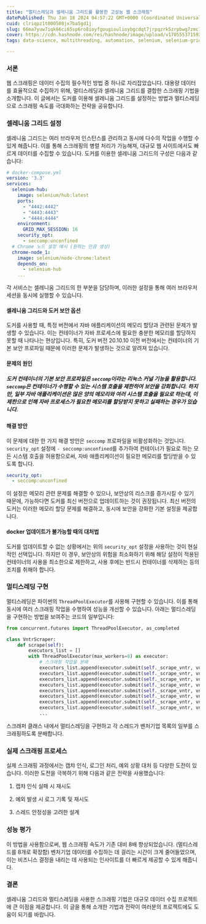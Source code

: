 ```yaml
---
title: "멀티스레딩과 셀레니움 그리드를 활용한 고성능 웹 스크래핑"
datePublished: Thu Jan 18 2024 04:57:22 GMT+0000 (Coordinated Universal Time)
cuid: clriqpz1t000508jx7ba5gd1j
slug: 66ma7yuw7iqk66ci65sp6ro8ioyfgougioulioybgcdqt7jrpqzrk5zrpbwg7zmc7jqp7zwcioqzooyeseukpsdsm7kg7iqk7ygs656y7zwr
cover: https://cdn.hashnode.com/res/hashnode/image/upload/v1705553715923/7db2f28a-14e7-442d-b78c-f9acdc1753ca.png
tags: data-science, multithreading, automation, selenium, selenium-grid, data-scraping, web-crawling, techblog, docker-container, python-web-scraper, 7ju5ioykpo2brouemo2vkq

---
```


### 서론

웹 스크래핑은 데이터 수집의 필수적인 방법 중 하나로 자리잡았습니다. 대용량 데이터를 효율적으로 수집하기 위해, 멀티스레딩과 셀레니움 그리드를 결합한 스크래핑 기법을 소개합니다. 이 글에서는 도커를 이용해 셀레니움 그리드를 설정하는 방법과 멀티스레딩으로 스크래핑 속도를 극대화하는 전략을 공유합니다.

### 셀레니움 그리드 설정

셀레니움 그리드는 여러 브라우저 인스턴스를 관리하고 동시에 다수의 작업을 수행할 수 있게 해줍니다. 이를 통해 스크래핑의 병렬 처리가 가능해져, 대규모 웹 사이트에서도 빠르게 데이터를 수집할 수 있습니다. 도커를 이용한 셀레니움 그리드의 구성은 다음과 같습니다:

```yaml
# docker-compose.yml
version: '3.3'
services:
  selenium-hub:
    image: selenium/hub:latest
    ports:
      - "4442:4442"
      - "4443:4443"
      - "4444:4444"
    environment:
      GRID_MAX_SESSION: 16
    security_opt:
      - seccomp:unconfined
  # Chrome 노드 설정 예시 (원하는 만큼 생성)
  chrome-node_1:
    image: selenium/node-chrome:latest
    depends_on:
      - selenium-hub
    ...
```

각 서비스는 셀레니움 그리드의 한 부분을 담당하며, 이러한 설정을 통해 여러 브라우저 세션을 동시에 실행할 수 있습니다.

#### 셀레니움 그리드와 도커 보안 옵션

도커를 사용할 때, 특정 버전에서 자바 애플리케이션의 메모리 할당과 관련된 문제가 발생할 수 있습니다. 이는 컨테이너가 자바 프로세스에 필요한 충분한 메모리를 할당하지 못할 때 나타나는 현상입니다. 특히, 도커 버전 20.10.10 이전 버전에서는 컨테이너의 기본 보안 프로파일 때문에 이러한 문제가 발생하는 것으로 알려져 있습니다.

#### 문제의 원인

##### 도커 컨테이너의 기본 보안 프로파일은 `seccomp`이라는 리눅스 커널 기능을 활용합니다. `seccomp`은 컨테이너가 수행할 수 있는 시스템 호출을 제한하여 보안을 강화합니다. 하지만, 일부 자바 애플리케이션은 많은 양의 메모리와 여러 시스템 호출을 필요로 하는데, 이 제한으로 인해 자바 프로세스가 필요한 메모리를 할당받지 못하고 실패하는 경우가 있습니다.

#### 해결 방안

이 문제에 대한 한 가지 해결 방안은 `seccomp` 프로파일을 비활성화하는 것입니다. `security_opt` 설정에 `- seccomp:unconfined`를 추가하여 컨테이너가 필요로 하는 모든 시스템 호출을 허용함으로써, 자바 애플리케이션이 필요한 메모리를 할당받을 수 있도록 합니다.

```yaml
security_opt:
  - seccomp:unconfined
```

이 설정은 메모리 관련 문제를 해결할 수 있으나, 보안상의 리스크를 증가시킬 수 있기 때문에, 가능하다면 도커를 최신 버전으로 업데이트하는 것이 권장됩니다. 최신 버전의 도커는 이러한 메모리 할당 문제를 해결하고, 동시에 보안을 강화한 기본 설정을 제공합니다.

#### docker 업데이트가 불가능할 때의 대처법

도커를 업데이트할 수 없는 상황에서는 위의 `security_opt` 설정을 사용하는 것이 현실적인 선택입니다. 하지만 이 경우, 보안상의 위험을 최소화하기 위해 해당 설정이 적용된 컨테이너의 사용을 최소한으로 제한하고, 사용 후에는 반드시 컨테이너를 삭제하는 등의 조치를 취해야 합니다.

### 멀티스레딩 구현

멀티스레딩은 파이썬의 `ThreadPoolExecutor`를 사용해 구현할 수 있습니다. 이를 통해 동시에 여러 스크래핑 작업을 수행하여 성능을 개선할 수 있습니다. 아래는 멀티스레딩을 구현하는 방법을 보여주는 코드의 일부입니다:

```python
from concurrent.futures import ThreadPoolExecutor, as_completed

class VntrScraper:
    def scrape(self):
        executors_list = []
        with ThreadPoolExecutor(max_workers=8) as executor:
            # 스크래핑 작업을 분배
            executors_list.append(executor.submit(self._scrape_vntr, vntr_list_1, 'SCP 1'))
            executors_list.append(executor.submit(self._scrape_vntr, vntr_list_2, 'SCP 2'))
            executors_list.append(executor.submit(self._scrape_vntr, vntr_list_3, 'SCP 3'))
            executors_list.append(executor.submit(self._scrape_vntr, vntr_list_4, 'SCP 4'))
            executors_list.append(executor.submit(self._scrape_vntr, vntr_list_5, 'SCP 5'))
            executors_list.append(executor.submit(self._scrape_vntr, vntr_list_6, 'SCP 6'))
            executors_list.append(executor.submit(self._scrape_vntr, vntr_list_7, 'SCP 7'))
            executors_list.append(executor.submit(self._scrape_vntr, vntr_list_8, 'SCP 8'))
            ...
```

스크래퍼 클래스 내에서 멀티스레딩을 구현하고 각 스레드가 벤처기업 목록의 일부를 스크래핑하도록 분배합니다.

### 실제 스크래핑 프로세스

실제 스크래핑 과정에서는 캡챠 인식, 로그인 처리, 예외 상황 대처 등 다양한 도전이 있습니다. 이러한 도전을 극복하기 위해 다음과 같은 전략을 사용했습니다:

1. 캡챠 인식 실패 시 재시도
    
2. 예외 발생 시 로그 기록 및 재시도
    
3. 스레드 안정성을 고려한 설계
    

### 성능 평가

이 방법을 사용함으로써, 웹 스크래핑 속도가 기존 대비 8배 향상되었습니다. (멀티스레드를 8개로 확장함) 벤처기업 데이터를 수집하는 데 걸리는 시간이 크게 줄어들었으며, 이는 비즈니스 결정을 내리는 데 사용되는 인사이트를 더 빠르게 제공할 수 있게 해줍니다.

### 결론

셀레니움 그리드와 멀티스레딩을 사용한 스크래핑 기법은 대규모 데이터 수집 프로젝트에 큰 이점을 제공합니다. 이 글을 통해 소개한 기법과 전략이 여러분의 프로젝트에도 도움이 되기를 바랍니다.